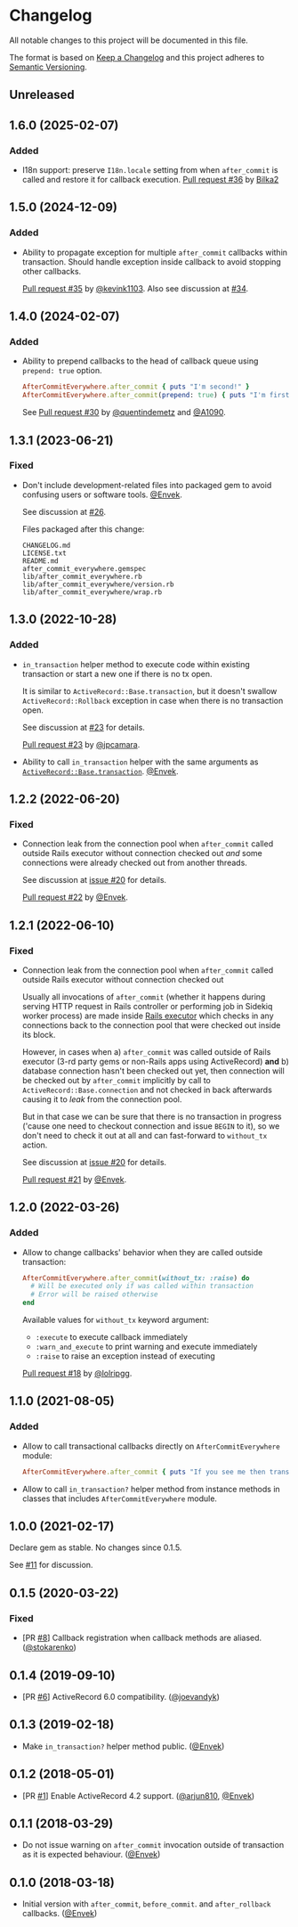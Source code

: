 # Changelog
All notable changes to this project will be documented in this file.

The format is based on [Keep a Changelog](http://keepachangelog.com/en/1.0.0/)
and this project adheres to [Semantic Versioning](http://semver.org/spec/v2.0.0.html).

## Unreleased

## 1.6.0 (2025-02-07)

### Added

- I18n support: preserve `I18n.locale` setting from when `after_commit` is called and restore it for callback execution. [Pull request #36](https://github.com/Envek/after_commit_everywhere/pull/36) by [Bilka2][]

## 1.5.0 (2024-12-09)

### Added

- Ability to propagate exception for multiple `after_commit` callbacks within transaction. Should handle exception inside callback to avoid stopping other callbacks.

  [Pull request #35](https://github.com/Envek/after_commit_everywhere/pull/35) by [@kevink1103](). Also see discussion at [#34](https://github.com/Envek/after_commit_everywhere/issues/34).

## 1.4.0 (2024-02-07)

### Added

- Ability to prepend callbacks to the head of callback queue using `prepend: true` option.

  ```ruby
  AfterCommitEverywhere.after_commit { puts "I'm second!" }
  AfterCommitEverywhere.after_commit(prepend: true) { puts "I'm first!" }
  ```

  See [Pull request #30](https://github.com/Envek/after_commit_everywhere/pull/30) by [@quentindemetz][] and [@A1090][].

## 1.3.1 (2023-06-21)

### Fixed

- Don't include development-related files into packaged gem to avoid confusing users or software tools. [@Envek][].

  See discussion at [#26](https://github.com/Envek/after_commit_everywhere/issues/26).

  Files packaged after this change:

      CHANGELOG.md
      LICENSE.txt
      README.md
      after_commit_everywhere.gemspec
      lib/after_commit_everywhere.rb
      lib/after_commit_everywhere/version.rb
      lib/after_commit_everywhere/wrap.rb

## 1.3.0 (2022-10-28)

### Added

- `in_transaction` helper method to execute code within existing transaction or start a new one if there is no tx open.

  It is similar to `ActiveRecord::Base.transaction`, but it doesn't swallow `ActiveRecord::Rollback` exception in case when there is no transaction open.

  See discussion at [#23](https://github.com/Envek/after_commit_everywhere/pull/23) for details.

  [Pull request #23](https://github.com/Envek/after_commit_everywhere/pull/23) by [@jpcamara][].

- Ability to call `in_transaction` helper with the same arguments as [`ActiveRecord::Base.transaction`](https://api.rubyonrails.org/classes/ActiveRecord/ConnectionAdapters/DatabaseStatements.html#method-i-transaction). [@Envek][].

## 1.2.2 (2022-06-20)

### Fixed

- Connection leak from the connection pool when `after_commit` called outside Rails executor without connection checked out *and* some connections were already checked out from another threads.

  See discussion at [issue #20](https://github.com/Envek/after_commit_everywhere/issues/20) for details.

  [Pull request #22](https://github.com/Envek/after_commit_everywhere/pull/22) by [@Envek][].

## 1.2.1 (2022-06-10)

### Fixed

- Connection leak from the connection pool when `after_commit` called outside Rails executor without connection checked out

  Usually all invocations of `after_commit` (whether it happens during serving HTTP request in Rails controller or performing job in Sidekiq worker process) are made inside [Rails executor](https://guides.rubyonrails.org/threading_and_code_execution.html#executor) which checks in any connections back to the connection pool that were checked out inside its block.

  However, in cases when a) `after_commit` was called outside of Rails executor (3-rd party gems or non-Rails apps using ActiveRecord) **and** b) database connection hasn't been checked out yet, then connection will be checked out by `after_commit` implicitly by call to `ActiveRecord::Base.connection` and not checked in back afterwards causing it to _leak_ from the connection pool.

  But in that case we can be sure that there is no transaction in progress ('cause one need to checkout connection and issue `BEGIN` to it), so we don't need to check it out at all and can fast-forward to `without_tx` action.

  See discussion at [issue #20](https://github.com/Envek/after_commit_everywhere/issues/20) for details.

  [Pull request #21](https://github.com/Envek/after_commit_everywhere/pull/21) by [@Envek][].

## 1.2.0 (2022-03-26)

### Added

- Allow to change callbacks' behavior when they are called outside transaction:

  ```ruby
  AfterCommitEverywhere.after_commit(without_tx: :raise) do
    # Will be executed only if was called within transaction
    # Error will be raised otherwise
  end
  ```

  Available values for `without_tx` keyword argument:
   - `:execute` to execute callback immediately
   - `:warn_and_execute` to print warning and execute immediately
   - `:raise` to raise an exception instead of executing

  [Pull request #18](https://github.com/Envek/after_commit_everywhere/pull/18) by [@lolripgg][].

## 1.1.0 (2021-08-05)

### Added

- Allow to call transactional callbacks directly on `AfterCommitEverywhere` module:

  ```ruby
  AfterCommitEverywhere.after_commit { puts "If you see me then transaction has been successfully commited!" }
  ```

- Allow to call `in_transaction?` helper method from instance methods in classes that includes `AfterCommitEverywhere` module.

## 1.0.0 (2021-02-17)

Declare gem as stable. No changes since 0.1.5.

See [#11](https://github.com/Envek/after_commit_everywhere/issues/11) for discussion.

## 0.1.5 (2020-03-22)

### Fixed

- [PR [#8](https://github.com/Envek/after_commit_everywhere/pull/8)] Callback registration when callback methods are aliased. ([@stokarenko])

## 0.1.4 (2019-09-10)

- [PR [#6](https://github.com/Envek/after_commit_everywhere/pull/6)] ActiveRecord 6.0 compatibility. ([@joevandyk])

## 0.1.3 (2019-02-18)

- Make `in_transaction?` helper method public. ([@Envek])

## 0.1.2 (2018-05-01)

- [PR [#1](https://github.com/Envek/after_commit_everywhere/pull/1)] Enable ActiveRecord 4.2 support. ([@arjun810], [@Envek])

## 0.1.1 (2018-03-29)

- Do not issue warning on `after_commit` invocation outside of transaction as it is expected behaviour. ([@Envek])

## 0.1.0 (2018-03-18)

- Initial version with `after_commit`, `before_commit`. and `after_rollback` callbacks. ([@Envek])

[@Envek]: https://github.com/Envek "Andrey Novikov"
[@arjun810]: https://github.com/arjun810 "Arjun Singh" 
[@joevandyk]: https://github.com/joevandyk "Joe Van Dyk"
[@stokarenko]: https://github.com/stokarenko "Sergey Tokarenko"
[@lolripgg]: https://github.com/lolripgg "James Brewer"
[@jpcamara]: https://github.com/jpcamara "JP Camara"
[@quentindemetz]: https://github.com/quentindemetz "Quentin de Metz"
[@A1090]: https://github.com/A1090 "Tabac Andreina"
[@kevink1103]: https://github.com/kevink1103 "Kevin (bum)"
[Bilka2]: https://github.com/Bilka2 "Bilka"
